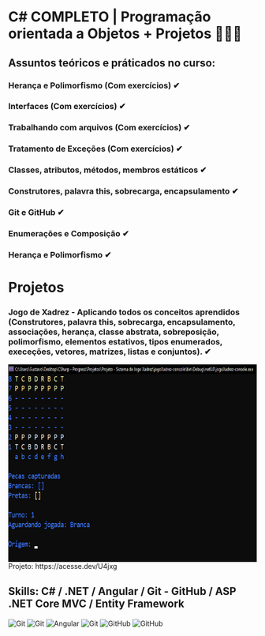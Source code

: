 # C# COMPLETO | Programação orientada a Objetos + Projetos 👨🏻‍💻


## Assuntos teóricos e práticados no curso:

### Herança e Polimorfismo (Com exercícios) ✔
### Interfaces (Com exercícios) ✔
### Trabalhando com arquivos (Com exercícios) ✔
### Tratamento de Exceções (Com exercícios) ✔
### Classes, atributos, métodos, membros estáticos ✔
### Construtores, palavra this, sobrecarga, encapsulamento ✔
### Git e GitHub ✔
### Enumerações e Composição ✔
### Herança e Polimorfismo ✔

# Projetos
### Jogo de **Xadrez** - Aplicando todos os conceitos aprendidos (Construtores, palavra this, sobrecarga, encapsulamento, associações, herança, classe abstrata, sobreposição, polimorfismo, elementos estativos, tipos enumerados, execeções, vetores, matrizes, listas e conjuntos). ✔
<div>
<img align="center" alt="FtProjeto" height="400" width="720" src="https://github.com/GustavoVieiraa/CSharp-COMPLETO/blob/main/Projetos/ftProjeto.png"> Projeto: https://acesse.dev/U4jxg
</div>

## Skills: C# / .NET / Angular / Git - GitHub / ASP .NET Core MVC / Entity Framework
<div>
<img align="center" alt="Git" height="64" width="64" src="https://dannymcgee.gallerycdn.vsassets.io/extensions/dannymcgee/csharp-grammar-extended/1.1.1/1576121453694/Microsoft.VisualStudio.Services.Icons.Default">
<img align="center" alt="Git" height="64" width="64" src="https://doggy8088.gallerycdn.vsassets.io/extensions/doggy8088/netcore-extension-pack/1.10.0/1700712768336/Microsoft.VisualStudio.Services.Icons.Default">
<img align="center" alt="Angular" height="64" width="64" src="https://upload.wikimedia.org/wikipedia/commons/thumb/c/cf/Angular_full_color_logo.svg/250px-Angular_full_color_logo.svg.png">
<img align="center" alt="Git" height="64" width="64" src="https://avatars.githubusercontent.com/u/18133?s=200&v=4">
<img align="center" alt="GitHub" height="64" width="64" src="https://icones.pro/wp-content/uploads/2021/06/symbole-github-violet.png">
<img align="center" alt="GitHub" height="64" width="64" src="https://encrypted-tbn0.gstatic.com/images?q=tbn:ANd9GcTKR73B1UhoxSO1mWm_Fjuk4OqxRY6Qv0tBsfwVvDvmfu2Zf5uGgcdj-RAKxtxSZfKbCHA&usqp=CAU">
</div>

